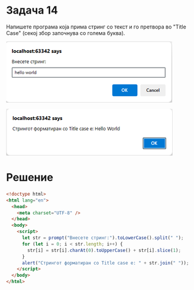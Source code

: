 # Задача 14

Напишете програма која прима стринг со текст и го претвора во "Title Case" (секој збор започнува со голема буква).

![image](img/img.png)

![image](img/img_1.png)

# Решение

```html
<!doctype html>
<html lang="en">
  <head>
    <meta charset="UTF-8" />
  </head>
  <body>
    <script>
      let str = prompt("Внесете стринг:").toLowerCase().split(" ");
      for (let i = 0; i < str.length; i++) {
        str[i] = str[i].charAt(0).toUpperCase() + str[i].slice(1);
      }
      alert("Стрингот форматиран со Title case е: " + str.join(" "));
    </script>
  </body>
</html>
```
